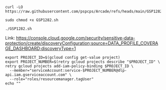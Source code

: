
```
curl -LO https://raw.githubusercontent.com/pspcps/Arcade/refs/heads/main/GSP1282.sh

sudo chmod +x GSP1282.sh

./GSP1282.sh
```



Link: https://console.cloud.google.com/security/sensitive-data-protection/create/discoveryConfiguration;source=DATA_PROFILE_COVERAGE_DASHBOARD;discoveryType=1




```
export PROJECT_ID=$(gcloud config get-value project)
export PROJECT_NUMBER=$(retry gcloud projects describe "$PROJECT_ID" \
retry gcloud projects add-iam-policy-binding $PROJECT_ID \
  --member="serviceAccount:service-$PROJECT_NUMBER@dlp-api.iam.gserviceaccount.com" \
  --role="roles/resourcemanager.tagUser"
echo ""

```